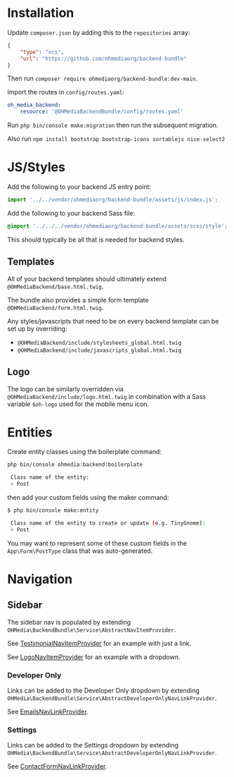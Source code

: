 # Installation

Update `composer.json` by adding this to the `repositories` array:

```json
{
    "type": "vcs",
    "url": "https://github.com/ohmediaorg/backend-bundle"
}
```

Then run `composer require ohmediaorg/backend-bundle:dev-main`.

Import the routes in `config/routes.yaml`:

```yaml
oh_media_backend:
    resource: '@OHMediaBackendBundle/config/routes.yaml'
```

Run `php bin/console make:migration` then run the subsequent migration.

Also run `npm install bootstrap bootstrap-icons sortablejs nice-select2`

# JS/Styles

Add the following to your backend JS entry point:

```js
import '../../vendor/ohmediaorg/backend-bundle/assets/js/index.js';
```

Add the following to your backend Sass file:

```scss
@import '../../../vendor/ohmediaorg/backend-bundle/assets/scss/style';
```

This should typically be all that is needed for backend styles.

## Templates

All of your backend templates should ultimately extend `@OHMediaBackend/base.html.twig`.

The bundle also provides a simple form template `@OHMediaBackend/form.html.twig`.

Any styles/javascripts that need to be on every backend template can be set up
by overriding:
- `@OHMediaBackend/include/stylesheets_global.html.twig`
- `@OHMediaBackend/include/javascripts_global.html.twig`

## Logo

The logo can be similarly overridden via `@OHMediaBackend/include/logo.html.twig`
in combination with a Sass variable `$oh-logo` used for the mobile menu icon.

# Entities

Create entity classes using the boilerplate command:

```bash
php bin/console ohmedia:backend:boilerplate

 Class name of the entity:
 > Post
```

then add your custom fields using the maker command:

```bash
$ php bin/console make:entity

 Class name of the entity to create or update (e.g. TinyGnome):
 > Post
```

You may want to represent some of these custom fields in the
`App\Form\PostType` class that was auto-generated.

# Navigation

## Sidebar

The sidebar nav is populated by extending `OHMedia\BackendBundle\Service\AbstractNavItemProvider`.

See [TestimonialNavItemProvider](https://github.com/ohmediaorg/testimonial-bundle/blob/main/src/Service/TestimonialNavItemProvider.php) for an example with just a link.

See [LogoNavItemProvider](https://github.com/ohmediaorg/logo-bundle/blob/main/src/Service/LogoNavItemProvider.php)
for an example with a dropdown.

### Developer Only

Links can be added to the Developer Only dropdown by extending
`OHMedia\BackendBundle\Service\AbstractDeveloperOnlyNavLinkProvider`.

See [EmailsNavLinkProvider](https://github.com/ohmediaorg/email-bundle/blob/main/src/Service/EmailsNavLinkProvider.php).

### Settings

Links can be added to the Settings dropdown by extending
`OHMedia\BackendBundle\Service\AbstractDeveloperOnlyNavLinkProvider`.

See [ContactFormNavLinkProvider](https://github.com/ohmediaorg/contact-bundle/blob/main/src/Service/ContactFormNavLinkProvider.php).
